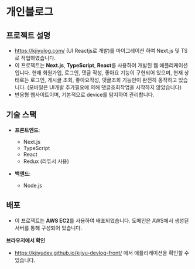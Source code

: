 # 개인블로그

## 프로젝트 설명
- https://kjiyulog.com/ (UI Reactjs로 개발)를 마이그레이션 하여 Next.js 및 TS로 작업하였습니다.
- 이 프로젝트는 **Next.js**, **TypeScript**, **React**를 사용하여 개발된 웹 애플리케이션입니다. 현재 회원가입, 로그인, 댓글 작성, 좋아요 기능이 구현되어 있으며, 현재 상태로는 로그인, 게시글 조회, 좋아요작성, 댓글조회 기능만이 완전히 동작하고 있습니다. (모바일은 UI개발 추가필요에 의해 댓글조회작업을 시작하지 않았습니다)
- 반응형 웹사이트이며, 기본적으로 device를 탐지하여 관리합니다.



## 기술 스택
- **프론트엔드**: 
  - Next.js
  - TypeScript
  - React
  - Redux (리듀서 사용)

- **백엔드**: 
  - Node.js

## 배포
- 이 프로젝트는 **AWS EC2**를 사용하여 배포되었습니다. 도메인은 AWS에서 생성된 서버를 통해 구성되어 있습니다.


**브라우저에서 확인**
   - https://kjiyudev.github.io/kjiyu-devlog-front/ 에서 애플리케이션을 확인할 수 있습니다.
